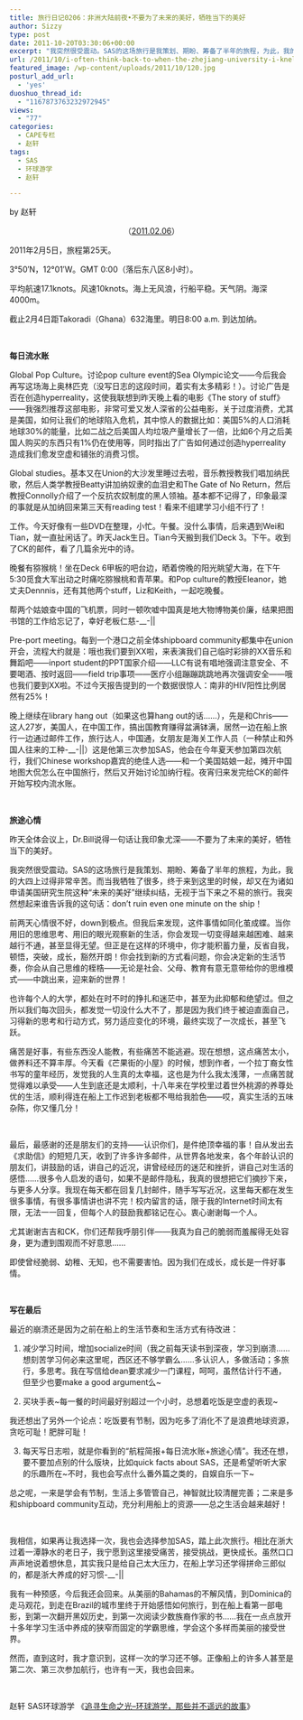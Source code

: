 ```yaml
---
title: 旅行日记0206：非洲大陆前夜•不要为了未来的美好，牺牲当下的美好
author: Sizzy
type: post
date: 2011-10-20T03:30:06+00:00
excerpt: "我突然很受震动。SAS的这场旅行是我策划、期盼、筹备了半年的旅程，为此，我的大四上过得非常辛苦。而当我牺牲了很多，终于来到这里的时候，却又在为诸如申请美国研究生院这种“未来的美好”继续纠结，无视于当下来之不易的旅行。我突然想起来谁告诉我的这句话：don't ruin even one minute on the ship！"
url: /2011/10/i-often-think-back-to-when-the-zhejiang-university-i-knelt-down-in-front-of-zijins-the-front-of-this-garden-homage-although-to-a-certain-time-to-draw-up-but-can-think-about-how-many-have-been/
featured_image: /wp-content/uploads/2011/10/120.jpg
posturl_add_url:
  - 'yes'
duoshuo_thread_id:
  - "1167873763232972945"
views:
  - "77"
categories:
  - CAPE专栏
  - 赵轩
tags:
  - SAS
  - 环球游学
  - 赵轩

---
```

by 赵轩

<p align="center">
  （<a href="http://blog.renren.com/blog/237370372/710708115?frommyblog">2011.02.06</a>）
</p>

2011年2月5日，旅程第25天。

3°50′N，12°01′W。GMT 0:00（落后东八区8小时）。

平均航速17.1knots。风速10knots。海上无风浪，行船平稳。天气阴。海深4000m。

截止2月4日距Takoradi（Ghana）632海里。明日8:00 a.m. 到达加纳。

&nbsp;

**每日流水账**

Global Pop Culture。讨论pop culture event的Sea Olympic论文——今后我会再写这场海上奥林匹克（没写日志的这段时间，着实有太多精彩！）。讨论广告是否在创造hyperreality，这使我联想到昨天晚上看的电影《The story of stuff》——我强烈推荐这部电影，非常可爱又发人深省的公益电影，关于过度消费，尤其是美国，如何让我们的地球陷入危机，其中惊人的数据比如：美国5%的人口消耗地球30%的能量，比如二战之后美国人均垃圾产量增长了一倍，比如6个月之后美国人购买的东西只有1%仍在使用等，同时指出了广告如何通过创造hyperreality造成我们愈发空虚和铺张的消费习惯。

Global studies。基本又在Union的大沙发里睡过去啦，音乐教授教我们唱加纳民歌，然后人类学教授Beatty讲加纳奴隶的血泪史和The Gate of No Return，然后教授Connolly介绍了一个反抗农奴制度的黑人领袖。基本都不记得了，印象最深的事就是从加纳回来第三天有reading test！看来不组建学习小组不行了！

工作。今天好像有一些DVD在整理，小忙。午餐。没什么事情，后来遇到Wei和Tian，就一直扯闲话了。昨天Jack生日。Tian今天搬到我们Deck 3。下午。收到了CK的邮件，看了几篇余光中的诗。

晚餐有猕猴桃！坐在Deck 6甲板的吧台边，晒着傍晚的阳光眺望大海，在下午5:30觅食大军出动之时痛吃猕猴桃和青苹果。和Pop culture的教授Eleanor，她丈夫Dennnis，还有其他两个stuff，Liz和Keith，一起吃晚餐。

帮两个姑娘查中国的飞机票，同时一顿吹嘘中国真是地大物博物美价廉，结果把图书馆的工作给忘记了，幸好老板仁慈-__-||

Pre-port meeting。每到一个港口之前全体shipboard community都集中在union开会，流程大约就是：哦也我们要到XX啦，来表演我们自己临时彩排的XX音乐和舞蹈吧——inport student的PPT国家介绍——LLC有说有唱地强调注意安全、不要喝酒、按时返回——field trip事项——医疗小组蹦蹦跳跳地再次强调安全——哦也我们要到XX啦。不过今天报告提到的一个数据很惊人：南非的HIV阳性比例居然有25%！

晚上继续在library hang out（如果这也算hang out的话……），先是和Chris——这人27岁，美国人，在中国工作，搞出国教育赚得盆满钵满，居然一边在船上旅行一边通过邮件工作，旅行达人，中国通，女朋友是海关工作人员（一种禁止和外国人往来的工种-__-||）这是他第三次参加SAS，他会在今年夏天参加第四次航行，我们Chinese workshop嘉宾的绝佳人选——和一个美国姑娘一起，摊开中国地图大侃怎么在中国旅行，然后又开始讨论加纳行程。夜宵归来发完给CK的邮件开始写校内流水账。

&nbsp;

**旅途心情**

昨天全体会议上，Dr.Bill说得一句话让我印象尤深——不要为了未来的美好，牺牲当下的美好。

我突然很受震动。SAS的这场旅行是我策划、期盼、筹备了半年的旅程，为此，我的大四上过得非常辛苦。而当我牺牲了很多，终于来到这里的时候，却又在为诸如申请美国研究生院这种“未来的美好”继续纠结，无视于当下来之不易的旅行。我突然想起来谁告诉我的这句话：don&#8217;t ruin even one minute on the ship！

前两天心情很不好，down到极点。但我后来发现，这件事情如同化茧成蝶。当你用旧的思维思考、用旧的眼光观察新的生活，你会发现一切变得越来越困难、越来越行不通，甚至显得无望。但正是在这样的环境中，你才能积蓄力量，反省自我，顿悟，突破，成长，豁然开朗！你会找到新的方式看问题，你会决定新的生活节奏，你会从自己思维的桎梏——无论是社会、父母、教育有意无意带给你的思维模式——中跳出来，迎来新的世界！

也许每个人的大学，都处在时不时的挣扎和迷茫中，甚至为此抑郁和绝望过。但之所以我们每次回头，都发觉一切没什么大不了，那是因为我们终于被迫直面自己，习得新的思考和行动方式，努力适应变化的环境，最终实现了一次成长，甚至飞跃。

痛苦是好事，有些东西没人能教，有些痛苦不能逃避。现在想想，这点痛苦太小，做养料还不算丰厚。今天看《芒果街的小屋》的时候，想到作者，一个拉丁裔女性书写的童年经历，发觉我的人生真的太幸福，这也是为什么我太浅薄，一点痛苦就觉得难以承受——人生到底还是太顺利，十八年来在学校里过着世外桃源的养尊处优的生活，顺利得连在船上工作迟到老板都不甩给我脸色——哎，真实生活的五味杂陈，你又懂几分！

&nbsp;

最后，最感谢的还是朋友们的支持——认识你们，是件绝顶幸福的事！自从发出去《求助信》的短短几天，收到了许多许多邮件，从世界各地发来，各个年龄认识的朋友们，讲鼓励的话，讲自己的近况，讲曾经经历的迷茫和挫折，讲自己对生活的感悟……很多令人启发的语句，如果不是邮件隐私，我真的很想把它们摘抄下来，与更多人分享。我现在每天都在回复几封邮件，随手写写近况，这里每天都在发生很多事情，有很多事情讲也讲不完！校内留言的话，限于我的Internet时间太有限，无法一一回复，但每个人的鼓励我都铭记在心。衷心谢谢每一个人。

尤其谢谢吉吉和CK，你们还帮我呼朋引伴——我真为自己的脆弱而羞赧得无处容身，更为遭到围观而不好意思……

即使曾经脆弱、幼稚、无知，也不需要害怕。因为我们在成长，成长是一件好事情。

&nbsp;

**写在最后**

最近的崩溃还是因为之前在船上的生活节奏和生活方式有待改进：

1. 减少学习时间，增加socialize时间（我之前每天读书到深夜，学习到崩溃……想刻苦学习何必来这里呢，西区还不够学霸么……多认识人，多做活动；多旅行，多思考。我在写信给dean要求减少一门课程，呵呵，虽然估计行不通，但至少也要make a good argument么~

2. 买块手表~每一餐的时间最好别超过一个小时，总想着吃饭是空虚的表现~

我还想出了另外一个论点：吃饭要有节制，因为吃多了消化不了是浪费地球资源，贪吃可耻！肥胖可耻！

3. 每天写日志啦，就是你看到的“航程简报+每日流水账+旅途心情”。我还在想，要不要加点别的什么版块，比如quick facts about SAS，还是希望听听大家的乐趣所在~不时，我也会写点什么番外篇之类的，自娱自乐一下~

总之呢，一来是学会有节制，生活上多管管自己，神智就比较清醒完善；二来是多和shipboard community互动，充分利用船上的资源——总之生活会越来越好！

&nbsp;

我相信，如果再让我选择一次，我也会选择参加SAS，踏上此次旅行。相比在浙大过着一潭静水的老日子，我宁愿到这里接受痛苦，接受挑战，更快成长。虽然口口声声地说着想休息，其实我只是给自己太大压力，在船上学习还学得拼命三郎似的，都是浙大养成的好习惯-__-||

我有一种预感，今后我还会回来。从美丽的Bahamas的不解风情，到Dominica的走马观花，到走在Brazil的城市里终于开始感悟如何旅行，到在船上看第一部电影，到第一次翻开黑奴历史，到第一次阅读少数族裔作家的书……我在一点点放开十多年学习生活中养成的狭窄而固定的学霸思维，学会这个多样而美丽的接受世界。

然而，直到这时，我才意识到，这样一次的学习还不够。正像船上的许多人甚至是第二次、第三次参加航行，也许有一天，我也会回来。

&nbsp;

赵轩 SAS环球游学 《[追寻生命之光&#8211;环球游学，那些并不遥远的故事][1]》

&nbsp;

 [1]: http://www.capechina.org/2011/07/diaries-zhaoxuan/